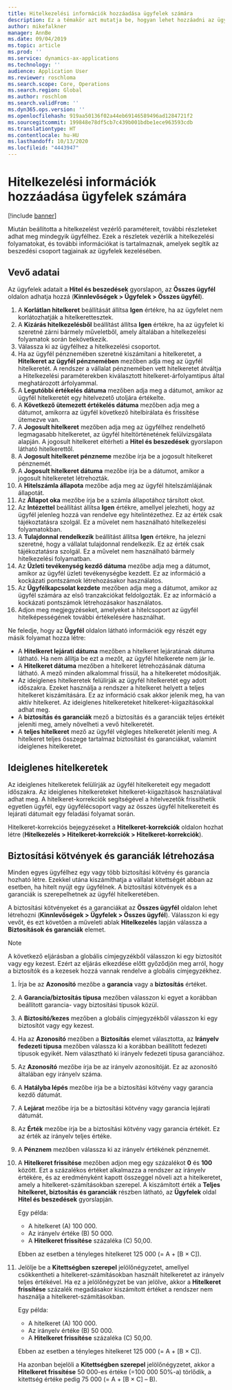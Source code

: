 ```yaml
---
title: Hitelkezelési információk hozzáadása ügyfelek számára
description: Ez a témakör azt mutatja be, hogyan lehet hozzáadni az ügyfelekhez a hitelkezelési adatokat.
author: mikefalkner
manager: AnnBe
ms.date: 09/04/2019
ms.topic: article
ms.prod: ''
ms.service: dynamics-ax-applications
ms.technology: ''
audience: Application User
ms.reviewer: roschloma
ms.search.scope: Core, Operations
ms.search.region: Global
ms.author: roschlom
ms.search.validFrom: ''
ms.dyn365.ops.version: ''
ms.openlocfilehash: 919aa50136f02a44eb69146589496ad1284721f2
ms.sourcegitcommit: 199848e78df5cb7c439b001bdbe1ece963593cdb
ms.translationtype: HT
ms.contentlocale: hu-HU
ms.lasthandoff: 10/13/2020
ms.locfileid: "4443947"
---
```

# <a name="add-credit-management-information-for-customers"></a>Hitelkezelési információk hozzáadása ügyfelek számára

[!include [banner](../includes/banner.md)]

Miután beállította a hitelkezelést vezérlő paramétereit, további részleteket adhat meg mindegyik ügyfélhez. Ezek a részletek vezérlik a hitelkezelési folyamatokat, és további információkat is tartalmaznak, amelyek segítik az beszedési csoport tagjainak az ügyfelek kezelésében.

## <a name="customer-information"></a>Vevő adatai

Az ügyfelek adatait a **Hitel és beszedések** gyorslapon, az **Összes ügyfél** oldalon adhatja hozzá (**Kinnlevőségek \> Ügyfelek \> Összes ügyfél**).

1. A **Korlátlan hitelkeret** beállítását állítsa **Igen** értékre, ha az ügyfelet nem korlátozhatják a hitelkerettesztek.
2. A **Kizárás hitelkezelésből** beállítást állítsa **Igen** értékre, ha az ügyfelet ki szeretné zárni bármely műveletből, amely általában a hitelkezelési folyamatok során bekövetkezik.
3. Válassza ki az ügyfélhez a hitelkezelési csoportot.
4. Ha az ügyfél pénznemében szeretné kiszámítani a hitelkeretet, a **Hitelkeret az ügyfél pénznemében** mezőben adja meg az ügyfél hitelkeretét. A rendszer a vállalat pénznemében vett hitelkeretet átváltja a Hitelkezelési paraméterekben kiválasztott hitelkeret-árfolyamtípus által meghatározott árfolyammal.
5. A **Legutóbbi értékelés dátuma** mezőben adja meg a dátumot, amikor az ügyfél hitelkeretét egy hitelvezető utoljára értékelte.
6. A **Következő ütemezett értékelés dátuma** mezőben adja meg a dátumot, amikorra az ügyfél következő hitelbírálata és frissítése ütemezve van.
7. A **Jogosult hitelkeret** mezőben adja meg az ügyfélhez rendelhető legmagasabb hitelkeretet, az ügyfél hiteltörténetének felülvizsgálata alapján. A jogosult hitelkeret eltérheti a **Hitel és beszedések** gyorslapon látható hitelkerettől.
8. A **Jogosult hitelkeret pénzneme** mezőbe írja be a jogosult hitelkeret pénznemét.
9. A **Jogosult hitelkeret dátuma** mezőbe írja be a dátumot, amikor a jogosult hitelkeretet létrehozták.
10. A **Hitelszámla állapota** mezőbe adja meg az ügyfél hitelszámlájának állapotát.
11. Az **Állapot oka** mezőbe írja be a számla állapotához társított okot.
12. Az **Intézettel** beállítást állítsa **Igen** értékre, amellyel jelezheti, hogy az ügyfél jelenleg hozzá van rendelve egy hitelintézethez. Ez az érték csak tájékoztatásra szolgál. Ez a művelet nem használható hitelkezelési folyamatokban.
13. A **Tulajdonnal rendelkezik** beállítást állítsa **Igen** értékre, ha jelezni szeretné, hogy a vállalat tulajdonnal rendelkezik. Ez az érték csak tájékoztatásra szolgál. Ez a művelet nem használható bármely hitelkezelési folyamatban.
14. Az **Üzleti tevékenység kezdő dátuma** mezőbe adja meg a dátumot, amikor az ügyfél üzleti tevékenységbe kezdett. Ez az információ a kockázati pontszámok létrehozásakor használatos.
15. Az **Ügyfélkapcsolat kezdete** mezőben adja meg a dátumot, amikor az ügyfél számára az első tranzakciókat feldolgozták. Ez az információ a kockázati pontszámok létrehozásakor használatos.
16. Adjon meg megjegyzéseket, amelyeket a hitelcsoport az ügyfél hitelképességének további értékelésére használhat.

Ne feledje, hogy az **Ügyfél** oldalon látható információk egy részét egy másik folyamat hozza létre:

- A **Hitelkeret lejárati dátuma** mezőben a hitelkeret lejáratának dátuma látható. Ha nem állítja be ezt a mezőt, az ügyfél hitelkerete nem jár le.
- A **Hitelkeret dátuma** mezőben a hitelkeret létrehozásának dátuma látható. A mező minden alkalommal frissül, ha a hitelkeretet módosítják.
- Az ideiglenes hitelkeretek felülírják az ügyfél hitelkeretét egy adott időszakra. Ezeket használja a rendszer a hitelkeret helyett a teljes hitelkeret kiszámítására. Ez az információ csak akkor jelenik meg, ha van aktív hitelkeret. Az ideiglenes hitelkereteket hitelkeret-kiigazításokkal adhat meg.
- A **biztosítás és garanciák** mező a biztosítás és a garanciák teljes értékét jeleníti meg, amely növelheti a vevő hitelkeretét.
- A **teljes hitelkeret** mező az ügyfél végleges hitelkeretét jeleníti meg. A hitelkeret teljes összege tartalmaz biztosítást és garanciákat, valamint ideiglenes hitelkeretet.

## <a name="temporary-credit-limits"></a>Ideiglenes hitelkeretek

Az ideiglenes hitelkeretek felülírják az ügyfél hitelkereteit egy megadott időszakra. Az ideiglenes hitelkereteket hitelkeret-kiigazítások használatával adhat meg. A hitelkeret-korrekciók segítségével a hitelvezetők frissíthetik egyetlen ügyfél, egy ügyfélécsoport vagy az összes ügyfél hitelkereteit és lejárati dátumait egy feladási folyamat során.

Hitelkeret-korrekciós bejegyzéseket a **Hitelkeret-korrekciók** oldalon hozhat létre (**Hitelkezelés \> Hitelkeret-korrekciók \> Hitelkeret-korrekciók**).

## <a name="create-insurance-policies-and-guarantees"></a>Biztosítási kötvények és garanciák létrehozása

Minden egyes ügyfélhez egy vagy több biztosítási kötvény és garancia hozható létre. Ezekkel utána kiszámíthatja a vállalat kitettségét abban az esetben, ha hitelt nyújt egy ügyfélnek. A biztosítási kötvények és a garanciák is szerepelhetnek az ügyfél hitelkeretében.

A biztosítási kötvényeket és a garanciákat az **Összes ügyfél** oldalon lehet létrehozni (**Kinnlevőségek \> Ügyfelek \> Összes ügyfél**). Válasszon ki egy vevőt, és ezt követően a műveleti ablak **Hitelkezelés** lapján válassza a **Biztosítások és garanciák** elemet.

> [!NOTE]
> A következő eljárásban a globális címjegyzékből válasszon ki egy biztosítót vagy egy kezest. Ezért az eljárás elkezdése előtt győződjön meg arról, hogy a biztosítók és a kezesek hozzá vannak rendelve a globális címjegyzékhez.

1. Írja be az **Azonosító** mezőbe a **garancia** vagy a **biztosítás** értéket.
2. A **Garancia/biztosítás típusa** mezőben válasszon ki egyet a korábban beállított garancia- vagy biztosítási típusok közül.
3. A **Biztosító/kezes** mezőben a globális címjegyzékből válasszon ki egy biztosítót vagy egy kezest. 
4. Ha az **Azonosító** mezőben a **Biztosítás** elemet választotta, az **Irányelv fedezeti típusa** mezőben válassza ki a korábban beállított fedezeti típusok egyikét. Nem választható ki irányelv fedezeti típusa garanciához.
5. Az **Azonosító** mezőbe írja be az irányelv azonosítóját. Ez az azonosító általában egy irányelv száma.
6. A **Hatályba lépés** mezőbe írja be a biztosítási kötvény vagy garancia kezdő dátumát.
7. A **Lejárat** mezőbe írja be a biztosítási kötvény vagy garancia lejárati dátumát.
8. Az **Érték** mezőbe írja be a biztosítási kötvény vagy garancia értékét. Ez az érték az irányelv teljes értéke.
9. A **Pénznem** mezőben válassza ki az irányelv értékének pénznemét. 
10. A **Hitelkeret frissítése** mezőben adjon meg egy százalékot **0** és **100** között. Ezt a százalékos értéket alkalmazza a rendszer az irányelv értékére, és az eredményként kapott összeggel növeli azt a hitelkeretet, amely a hitelkeret-számításokban szerepel. A kiszámított érték a **Teljes hitelkeret, biztosítás és garanciák** részben látható, az **Ügyfelek** oldal **Hitel és beszedések** gyorslapján.

    Egy példa:

    - A hitelkeret (A) 100 000.
    - Az irányelv értéke (B) 50 000.
    - A **Hitelkeret frissítése** százaléka (C) 50,00.
    
    Ebben az esetben a tényleges hitelkeret 125 000 (= A + \[B × C\]).

11. Jelölje be a **Kitettségben szerepel** jelölőnégyzetet, amellyel csökkentheti a hitelkeret-számításokban használt hitelkeretet az irányelv teljes értékével. Ha ez a jelölőnégyzet be van jelölve, akkor a **Hitelkeret frissítése** százalék megadásakor kiszámított értéket a rendszer nem használja a hitelkeret-számításokban.

    Egy példa:

    - A hitelkeret (A) 100 000.
    - Az irányelv értéke (B) 50 000.
    - A **Hitelkeret frissítése** százaléka (C) 50,00.

    Ebben az esetben a tényleges hitelkeret 125 000 (= A + \[B × C\]).
    
    Ha azonban bejelöli a **Kitettségben szerepel** jelölőnégyzetet, akkor a **Hitelkeret frissítése** 50 000-es értéke (=100 000 50%-a) törlődik, a kitettség értéke pedig 75 000 (= A + \[B × C\] – B).
